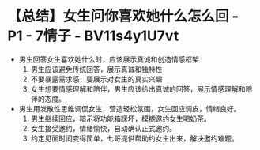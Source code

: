 # 【总结】女生问你喜欢她什么怎么回 - P1 - 7情子 - BV11s4y1U7vt

-   男生回答女生喜欢她什么时，应该展示真诚和创造情感框架
    1.  男生应该避免传统回答，展示真诚和独特性
    2.  不要暴露需求感，要展示对女生的真实兴趣
    3.  女生想要情感理解和陪伴，男生应该给出真诚的回答，展示情感理解和陪伴的态度。
-   男生用发散性思维调侃女生，营造轻松氛围，女生回应调皮，情绪良好。
    1.  男生继续回应，暗示将功能箱踩坏，模糊邀约女生喝奶茶。
    2.  女生接受邀约，情绪愉快，自动确认正式邀约。
    3.  约定见面时间变得简单，七哥提供帮助约女生出来，解决邀约难题。